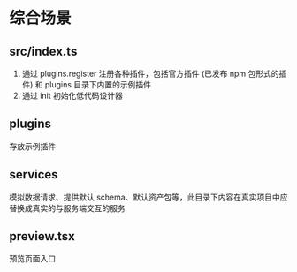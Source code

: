 # 综合场景

## src/index.ts
1. 通过 plugins.register 注册各种插件，包括官方插件 (已发布 npm 包形式的插件) 和 plugins 目录下内置的示例插件
2. 通过 init 初始化低代码设计器

## plugins
存放示例插件

## services 
模拟数据请求、提供默认 schema、默认资产包等，此目录下内容在真实项目中应替换成真实的与服务端交互的服务

## preview.tsx
预览页面入口